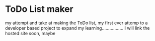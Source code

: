 # ToDo List maker
my attempt and take at making the ToDo list, my first ever attemp to a developer based project to expand my learning................. I will link the hosted site soon, maybe 
